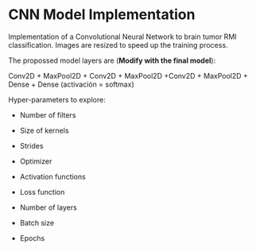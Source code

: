 # CNN Model Implementation 

Implementation of a Convolutional Neural Network to brain tumor RMI classification. Images are resized to speed up the training process. 

The propossed model layers are (**Modify with the final model**): 

Conv2D + MaxPool2D + Conv2D + MaxPool2D  +Conv2D + MaxPool2D + Dense  + Dense (activación = softmax)

Hyper-parameters to explore:

* Number of filters

* Size of kernels

* Strides

* Optimizer 

* Activation functions

* Loss function 

* Number of layers

* Batch size

* Epochs